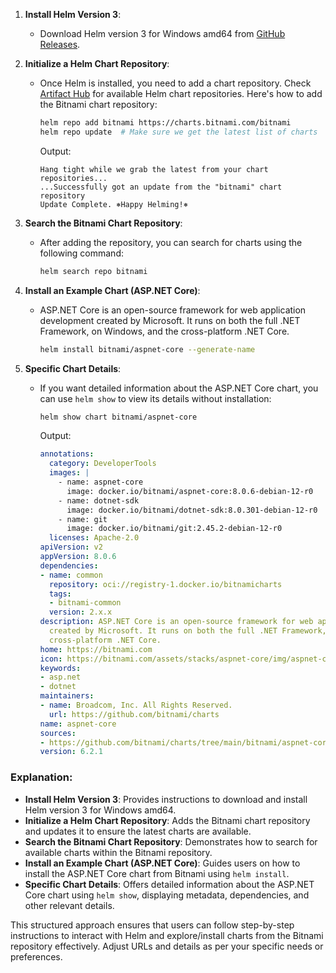 1. **Install Helm Version 3**:
   - Download Helm version 3 for Windows amd64 from [GitHub Releases](https://github.com/helm/helm/releases).

2. **Initialize a Helm Chart Repository**:
   - Once Helm is installed, you need to add a chart repository. Check [Artifact Hub](https://artifacthub.io/) for available Helm chart repositories. Here's how to add the Bitnami chart repository:
     ```bash
     helm repo add bitnami https://charts.bitnami.com/bitnami
     helm repo update  # Make sure we get the latest list of charts
     ```
     Output:
     ```
     Hang tight while we grab the latest from your chart repositories...
     ...Successfully got an update from the "bitnami" chart repository
     Update Complete. ⎈Happy Helming!⎈
     ```

3. **Search the Bitnami Chart Repository**:
   - After adding the repository, you can search for charts using the following command:
     ```bash
     helm search repo bitnami
     ```

4. **Install an Example Chart (ASP.NET Core)**:
   - ASP.NET Core is an open-source framework for web application development created by Microsoft. It runs on both the full .NET Framework, on Windows, and the cross-platform .NET Core.
     ```bash
     helm install bitnami/aspnet-core --generate-name
     ```

5. **Specific Chart Details**:
   - If you want detailed information about the ASP.NET Core chart, you can use `helm show` to view its details without installation:
     ```bash
     helm show chart bitnami/aspnet-core
     ```
     Output:
     ```yaml
     annotations:
       category: DeveloperTools
       images: |
         - name: aspnet-core
           image: docker.io/bitnami/aspnet-core:8.0.6-debian-12-r0
         - name: dotnet-sdk
           image: docker.io/bitnami/dotnet-sdk:8.0.301-debian-12-r0
         - name: git
           image: docker.io/bitnami/git:2.45.2-debian-12-r0
       licenses: Apache-2.0
     apiVersion: v2
     appVersion: 8.0.6
     dependencies:
     - name: common
       repository: oci://registry-1.docker.io/bitnamicharts
       tags:
       - bitnami-common
       version: 2.x.x
     description: ASP.NET Core is an open-source framework for web application development
       created by Microsoft. It runs on both the full .NET Framework, on Windows, and the
       cross-platform .NET Core.
     home: https://bitnami.com
     icon: https://bitnami.com/assets/stacks/aspnet-core/img/aspnet-core-stack-220x234.png
     keywords:
     - asp.net
     - dotnet
     maintainers:
     - name: Broadcom, Inc. All Rights Reserved.
       url: https://github.com/bitnami/charts
     name: aspnet-core
     sources:
     - https://github.com/bitnami/charts/tree/main/bitnami/aspnet-core
     version: 6.2.1
     ```

### Explanation:

- **Install Helm Version 3**: Provides instructions to download and install Helm version 3 for Windows amd64.
- **Initialize a Helm Chart Repository**: Adds the Bitnami chart repository and updates it to ensure the latest charts are available.
- **Search the Bitnami Chart Repository**: Demonstrates how to search for available charts within the Bitnami repository.
- **Install an Example Chart (ASP.NET Core)**: Guides users on how to install the ASP.NET Core chart from Bitnami using `helm install`.
- **Specific Chart Details**: Offers detailed information about the ASP.NET Core chart using `helm show`, displaying metadata, dependencies, and other relevant details.

This structured approach ensures that users can follow step-by-step instructions to interact with Helm and explore/install charts from the Bitnami repository effectively. Adjust URLs and details as per your specific needs or preferences.
